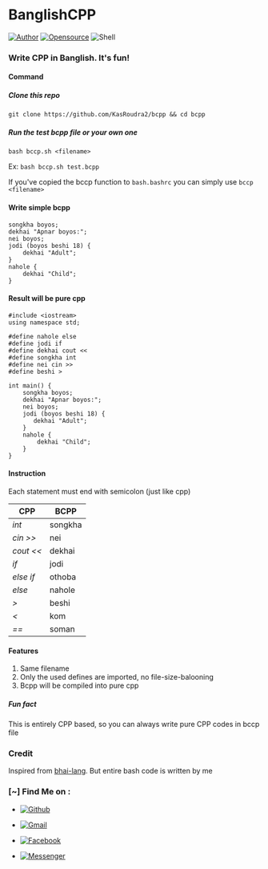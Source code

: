 # BanglishCPP

[![Author](https://img.shields.io/badge/Author-KasRoudra-purple?style=flat-square)](https://github.com/KasRoudra)
[![Opensource](https://img.shields.io/badge/Open%20Source-Yes-cyan?style=flat-square)](./LICENSE)
![Shell](https://img.shields.io/badge/Written%20In-Shell-blue?style=flat-square)

### Write CPP in Banglish. It's fun!

#### Command

##### Clone this repo
```
git clone https://github.com/KasRoudra2/bcpp && cd bcpp
```

##### Run the test bcpp file or your own one
```
bash bccp.sh <filename>
```
Ex: `bash bccp.sh test.bcpp`

If you've copied the bccp function to `bash.bashrc` you can simply use `bccp <filename>`


#### Write simple bcpp

```
songkha boyos;
dekhai "Apnar boyos:";
nei boyos;
jodi (boyos beshi 18) {
    dekhai "Adult";
}
nahole {
    dekhai "Child";
}
```

#### Result will be pure cpp

```
#include <iostream>
using namespace std;

#define nahole else
#define jodi if
#define dekhai cout <<
#define songkha int
#define nei cin >> 
#define beshi > 

int main() {
    songkha boyos;
    dekhai "Apnar boyos:";
    nei boyos;
    jodi (boyos beshi 18) {
       dekhai "Adult";
    }
    nahole {
        dekhai "Child";
    }
}

```

#### Instruction

Each statement must end with semicolon (just like cpp)

| CPP              | BCPP              |
| -----------------|------------------ |
| _int_            | songkha           |
| _cin >>_         | nei               |
| _cout <<_        | dekhai            |
| _if_             | jodi              |
| _else if_        | othoba            |
| _else_           | nahole            |
| _>_              | beshi             |
| _<_              | kom               |
| _==_             | soman             |


#### Features
1. Same filename
2. Only the used defines are imported, no file-size-balooning
3. Bcpp will be compiled into pure cpp

##### Fun fact
This is entirely CPP based, so you can always write pure CPP codes in bccp file


### Credit
Inspired from [bhai-lang](https://github.com/DulLabs/bhai-lang). But entire bash code is written by me

### [~] Find Me on :
- [![Github](https://img.shields.io/badge/Github-KasRoudra-green?style=for-the-badge&logo=github)](https://github.com/KasRoudra2)

- [![Gmail](https://img.shields.io/badge/Gmail-KasRoudra-green?style=for-the-badge&logo=gmail)](mailto:kasroudrakrd@gmail.com)
 
- [![Facebook](https://img.shields.io/badge/Facebook-KasRoudra-green?style=for-the-badge&logo=messenger)](https://facebook.com/KasRoudra)

- [![Messenger](https://img.shields.io/badge/Messenger-KasRoudra-green?style=for-the-badge&logo=messenger)](https://m.me/KasRoudra)